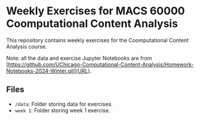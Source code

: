# Weekly Exercises for MACS 60000 Coomputational Content Analysis
This repository contains weekly exercises for the Coomputational Content Analysis course.
 
Note: all the data and exercise Jupyter Notebooks are from [https://github.com/UChicago-Computational-Content-Analysis/Homework-Notebooks-2024-Winter.git](URL).

## Files
- `/data`: Folder storing data for exercises.
- `week 1`: Folder storing week 1 exercise.
